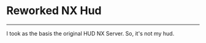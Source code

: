 # Reworked NX Hud
_________________________________________________

I took as the basis the original HUD NX Server.
So, it's not my hud.
